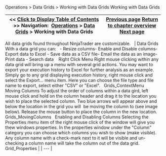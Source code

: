 ﻿
Operations \> Data Grids \> Working with Data Grids
Working with Data Grids

| \<\< [Click to Display Table of Contents](working_with_data_grids.md) \>\> **Navigation:**     [Operations](operations.md) \> [Data Grids](data_grids.md) \> Working with Data Grids | [Previous page](data_grids.md) [Return to chapter overview](data_grids.md) [Next page](depth_chart.md) |
| --- | --- |

All data grids found throughout NinjaTrader are customizable. 
 
| Data Grids With a data grid you can:   - Resize columns- Enable and Disable columns- Export data to Excel - Save data as a CSV file- Email the data as an image- Print data - Search data    Right Click Menu Right mouse clicking within any data grid will bring up a menu with several grid actions. You may want to export your execution history to Excel for further analysis as an example. Simply go to any grid displaying execution history, right mouse click and select the Export... menu item. Here you can choose the file type and file name to export, select either "CSV" or "Excel".   Grids_ContextMenu   Moving Columns To adjust the order of columns within a data gird, left mouse click and hold on the column header and drag it to the location you wish to place the selected column. Two blue arrows will appear above and below the location in the grid you will  be moving the column to (see image below). Release the mouse button to place the column in the new location.   Grids_MovingColumns   Enabling and Disabling Columns Selecting the Properties menu item of the right mouse click of the window will give you thew windows properties. In the properties window under the "Column" category you can choose which columns you wish to show (make visible). Any column name with a check\-mark next to it will be visible and un\-checking a column name will take the column out of the data grid.    Grid_Properties |
| --- |

